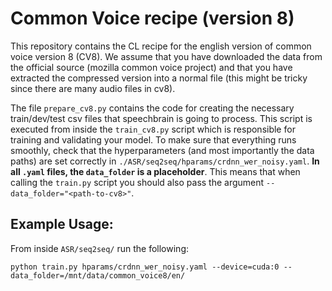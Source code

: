 # Common Voice recipe (version 8)

This repository contains the CL recipe for the english version of common voice version 8 (CV8). We assume that you have downloaded the data from the official source (mozilla common voice project) and that you have extracted the compressed version into a normal file (this might be tricky since there are many audio files in cv8).

The file `prepare_cv8.py` contains the code for creating the necessary train/dev/test csv files that speechbrain is going to process. This script is executed from inside the `train_cv8.py` script which is responsible for training and validating your model. To make sure that everything runs smoothly, check that the hyperparameters (and most importantly the data paths) are set correctly in `./ASR/seq2seq/hparams/crdnn_wer_noisy.yaml`. **In all `.yaml` files, the `data_folder` is a placeholder**. This means that when calling the `train.py` script you should also pass the argument `--data_folder="<path-to-cv8>"`.

## Example Usage:

From inside `ASR/seq2seq/` run the following:

```
python train.py hparams/crdnn_wer_noisy.yaml --device=cuda:0 --data_folder=/mnt/data/common_voice8/en/
```
